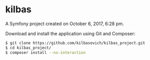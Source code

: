 kilbas
======

A Symfony project created on October 6, 2017, 6:28 pm.

Download and install the application using Git and Composer:

```bash
$ git clone https://github.com/kilbasovich/kilbas_project.git
$ cd kilbas_project/
$ composer install --no-interaction
```

